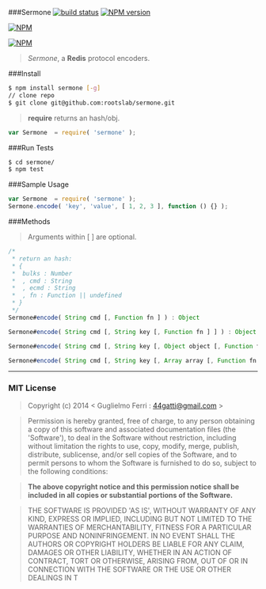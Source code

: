 ###Sermone
[![build status](https://secure.travis-ci.org/rootslab/sermone.png?branch=master)](http://travis-ci.org/rootslab/sermone) 
[![NPM version](https://badge.fury.io/js/sermone.png)](http://badge.fury.io/js/sermone)

[![NPM](https://nodei.co/npm/sermone.png?downloads=true&stars=true)](https://nodei.co/npm/sermone/)

[![NPM](https://nodei.co/npm-dl/sermone.png)](https://nodei.co/npm/sermone/)

> _Sermone_, a __Redis__ protocol encoders.

###Install

```bash
$ npm install sermone [-g]
// clone repo
$ git clone git@github.com:rootslab/sermone.git
```

> __require__ returns an hash/obj.

```javascript
var Sermone  = require( 'sermone' );
```

###Run Tests

```bash
$ cd sermone/
$ npm test
```

###Sample Usage

```javascript
var Sermone  = require( 'sermone' );
Sermone.encode( 'key', 'value', [ 1, 2, 3 ], function () {} );
```

###Methods

> Arguments within [ ] are optional.

```javascript
/*
 * return an hash:
 * {
 *  bulks : Number
 *	, cmd : String
 *  , ecmd : String
 *  , fn : Function || undefined
 * }
 */
Sermone#encode( String cmd [, Function fn ] ) : Object

Sermone#encode( String cmd [, String key [, Function fn ] ] ) : Object

Sermone#encode( String cmd [, String key [, Object object [, Function fn ] ] ] ) : Object

Sermone#encode( String cmd [, String key [, Array array [, Function fn ] ] ] ) : Object

```

------------------------------------------------------------------------


### MIT License

> Copyright (c) 2014 &lt; Guglielmo Ferri : 44gatti@gmail.com &gt;

> Permission is hereby granted, free of charge, to any person obtaining
> a copy of this software and associated documentation files (the
> 'Software'), to deal in the Software without restriction, including
> without limitation the rights to use, copy, modify, merge, publish,
> distribute, sublicense, and/or sell copies of the Software, and to
> permit persons to whom the Software is furnished to do so, subject to
> the following conditions:

> __The above copyright notice and this permission notice shall be
> included in all copies or substantial portions of the Software.__

> THE SOFTWARE IS PROVIDED 'AS IS', WITHOUT WARRANTY OF ANY KIND,
> EXPRESS OR IMPLIED, INCLUDING BUT NOT LIMITED TO THE WARRANTIES OF
> MERCHANTABILITY, FITNESS FOR A PARTICULAR PURPOSE AND NONINFRINGEMENT.
> IN NO EVENT SHALL THE AUTHORS OR COPYRIGHT HOLDERS BE LIABLE FOR ANY
> CLAIM, DAMAGES OR OTHER LIABILITY, WHETHER IN AN ACTION OF CONTRACT,
> TORT OR OTHERWISE, ARISING FROM, OUT OF OR IN CONNECTION WITH THE
> SOFTWARE OR THE USE OR OTHER DEALINGS IN T